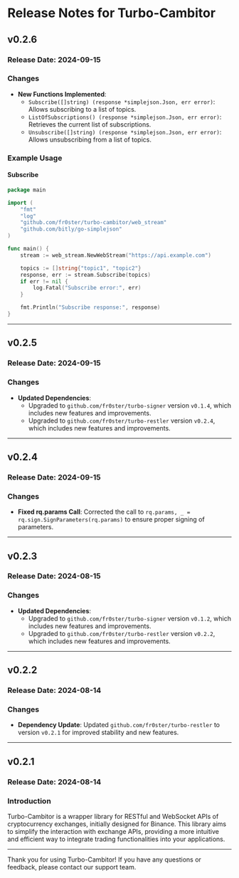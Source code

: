 # Release Notes for Turbo-Cambitor

## v0.2.6

### Release Date: 2024-09-15

### Changes
- **New Functions Implemented**:
  - `Subscribe([]string) (response *simplejson.Json, err error)`: Allows subscribing to a list of topics.
  - `ListOfSubscriptions() (response *simplejson.Json, err error)`: Retrieves the current list of subscriptions.
  - `Unsubscribe([]string) (response *simplejson.Json, err error)`: Allows unsubscribing from a list of topics.

### Example Usage
#### Subscribe
```go
package main

import (
    "fmt"
    "log"
    "github.com/fr0ster/turbo-cambitor/web_stream"
    "github.com/bitly/go-simplejson"
)

func main() {
    stream := web_stream.NewWebStream("https://api.example.com")

    topics := []string{"topic1", "topic2"}
    response, err := stream.Subscribe(topics)
    if err != nil {
        log.Fatal("Subscribe error:", err)
    }

    fmt.Println("Subscribe response:", response)
}
```

---

## v0.2.5

### Release Date: 2024-09-15

### Changes
- **Updated Dependencies**:
  - Upgraded to `github.com/fr0ster/turbo-signer` version `v0.1.4`, which includes new features and improvements.
  - Upgraded to `github.com/fr0ster/turbo-restler` version `v0.2.4`, which includes new features and improvements.

---

## v0.2.4

### Release Date: 2024-09-15

### Changes
- **Fixed rq.params Call**: Corrected the call to `rq.params, _ = rq.sign.SignParameters(rq.params)` to ensure proper signing of parameters.

---

## v0.2.3

### Release Date: 2024-08-15

### Changes
- **Updated Dependencies**:
  - Upgraded to `github.com/fr0ster/turbo-signer` version `v0.1.2`, which includes new features and improvements.
  - Upgraded to `github.com/fr0ster/turbo-restler` version `v0.2.2`, which includes new features and improvements.

---

## v0.2.2

### Release Date: 2024-08-14

### Changes
- **Dependency Update**: Updated `github.com/fr0ster/turbo-restler` to version `v0.2.1` for improved stability and new features.

---

## v0.2.1

### Release Date: 2024-08-14

### Introduction
Turbo-Cambitor is a wrapper library for RESTful and WebSocket APIs of cryptocurrency exchanges, initially designed for Binance. This library aims to simplify the interaction with exchange APIs, providing a more intuitive and efficient way to integrate trading functionalities into your applications.

---

Thank you for using Turbo-Cambitor! If you have any questions or feedback, please contact our support team.